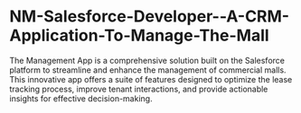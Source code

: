 # NM-Salesforce-Developer--A-CRM-Application-To-Manage-The-Mall
 The Management App is a comprehensive solution built on the Salesforce platform to streamline and enhance the management of commercial malls. This innovative app offers a suite of features designed to optimize the lease tracking process, improve tenant interactions, and provide actionable insights for effective decision-making.

